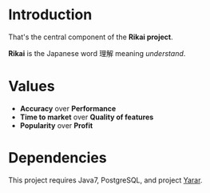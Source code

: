# Introduction #

That's the central component of the **Rikai project**.


**Rikai** is the Japanese word 理解 meaning _understand_.

# Values #

  * **Accuracy** over **Performance**
  * **Time to market** over **Quality of features**
  * **Popularity** over **Profit**

# Dependencies #

This project requires Java7, PostgreSQL, and project [Yarar](Yarar.md).
